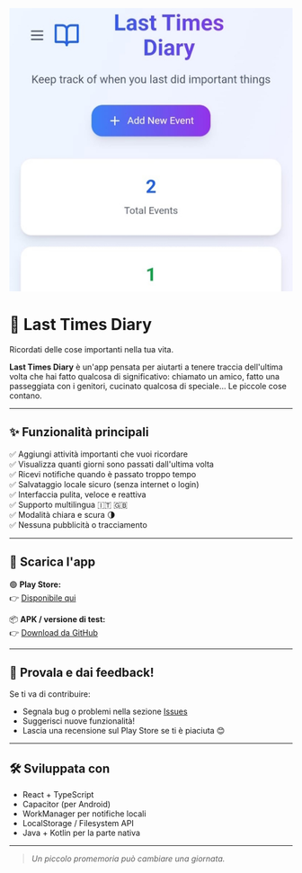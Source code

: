 ![Logo](./Foto_LTDA_1_512x512.jpg)

# 📘 Last Times Diary

Ricordati delle cose importanti nella tua vita.

**Last Times Diary** è un'app pensata per aiutarti a tenere traccia dell'ultima volta che hai fatto qualcosa di significativo: chiamato un amico, fatto una passeggiata con i genitori, cucinato qualcosa di speciale… Le piccole cose contano.

---

## ✨ Funzionalità principali

✅ Aggiungi attività importanti che vuoi ricordare  
✅ Visualizza quanti giorni sono passati dall'ultima volta  
✅ Ricevi notifiche quando è passato troppo tempo  
✅ Salvataggio locale sicuro (senza internet o login)  
✅ Interfaccia pulita, veloce e reattiva  
✅ Supporto multilingua 🇮🇹 🇬🇧  
✅ Modalità chiara e scura 🌗  
✅ Nessuna pubblicità o tracciamento

---

## 📱 Scarica l'app

🟢 **Play Store:**  
👉 [Disponibile qui](https://play.google.com/store/apps/details?id=com.ennedev.lastTimesDiary)

📦 **APK / versione di test:**  
👉 [Download da GitHub](https://github.com/Enne18/Last-Times-Diary/releases)

---

## 🧪 Provala e dai feedback!

Se ti va di contribuire:
- Segnala bug o problemi nella sezione [Issues](https://github.com/Enne18/Last-Times-Diary/issues)
- Suggerisci nuove funzionalità!
- Lascia una recensione sul Play Store se ti è piaciuta 😊

---

## 🛠️ Sviluppata con

- React + TypeScript
- Capacitor (per Android)
- WorkManager per notifiche locali
- LocalStorage / Filesystem API
- Java + Kotlin per la parte nativa

---

> _Un piccolo promemoria può cambiare una giornata._

